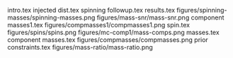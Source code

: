 intro.tex
injected dist.tex
spinning followup.tex
results.tex
figures/spinning-masses/spinning-masses.png
figures/mass-snr/mass-snr.png
component masses1.tex
figures/compmasses1/compmasses1.png
spin.tex
figures/spins/spins.png
figures/mc-comp1/mass-comps.png
masses.tex
component masses.tex
figures/compmasses/compmasses.png
prior constraints.tex
figures/mass-ratio/mass-ratio.png
